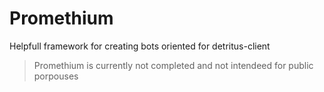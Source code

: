 # Promethium

Helpfull framework for creating bots oriented for detritus-client

> Promethium is currently not completed and not intendeed for public porpouses
